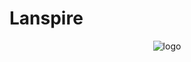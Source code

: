 # Lanspire

<p align="center">
  <img src="https://github.com/akaijs/Lanspire/blob/main/src/assets/images/logo.png" alt="logo" />
</p>

